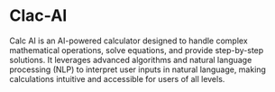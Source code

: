 # Clac-AI
Calc AI is an AI-powered calculator designed to handle complex mathematical operations, solve equations, and provide step-by-step solutions. It leverages advanced algorithms and natural language processing (NLP) to interpret user inputs in natural language, making calculations intuitive and accessible for users of all levels.
